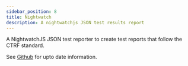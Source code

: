 ```yaml
---
sidebar_position: 8
title: Nightwatch
description: A nightwatchjs JSON test results report
---
```


A NightwatchJS JSON test reporter to create test reports that follow the CTRF standard.

See [Github](https://github.com/ctrf-io/nightwatch-ctrf-json-reporter) for upto date information.
